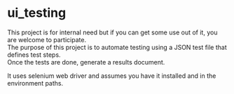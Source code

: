 # ui_testing

This project is for internal need but if you can get some use out of it, you are welcome to participate.  
The purpose of this project is to automate testing using a JSON test file that defines test steps.  
Once the tests are done, generate a results document.

It uses selenium web driver and assumes you have it installed and in the environment paths.
